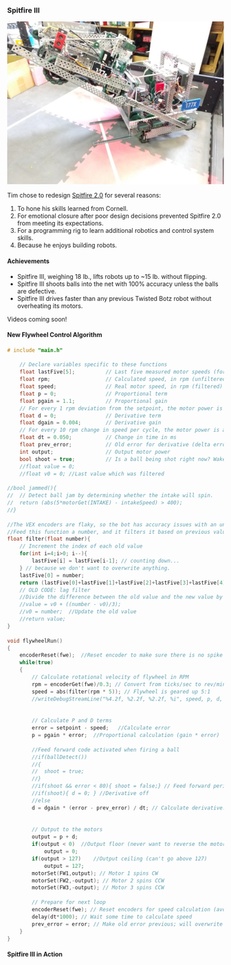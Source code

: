 ### Spitfire III

![Spitfire III lifting Catalyst](images/Spitfire3Lift.jpg)

Tim chose to redesign [Spitfire 2.0](./177.html) for several reasons:

1. To hone his skills learned from Cornell.
2. For emotional closure after poor design decisions prevented Spitfire 2.0 from meeting its expectations.
3. For a programming rig to learn additional robotics and control system skills.
4. Because he enjoys building robots.

#### Achievements

* Spitfire III, weighing 18 lb., lifts robots up to ~15 lb. without flipping.
* Spitfire III shoots balls into the net with 100% accuracy unless the balls are defective.
* Spitfire III drives faster than any previous Twisted Botz robot without overheating its motors.

Videos coming soon!

#### New Flywheel Control Algorithm

```c
# include "main.h"

	// Declare variables specific to these functions
	float lastFive[5];			// Last five measured motor speeds (for filter)
	float rpm;					// Calculated speed, in rpm (unfiltered)
	float speed;				// Real motor speed, in rpm (filtered)
	float p = 0;				// Proportional term
	float pgain = 1.1;			// Proportional gain
	// For every 1 rpm deviation from the setpoint, the motor power is adjusted by 1.1.
	float d = 0;				// Derivative term
	float dgain = 0.004;		// Derivative gain
	// For every 10 rpm change in speed per cycle, the motor power is adjusted by 1.
	float dt = 0.050;			// Change in time in ms
	float prev_error;			// Old error for derivative (delta error / delta time)
	int output;					// Output motor power
	bool shoot = true;			// Is a ball being shot right now? Wakes up true
	//float value = 0;
	//float v0 = 0;	//Last value which was filtered
	
//bool jammed(){
//	// Detect ball jam by determining whether the intake will spin.
//	return (abs(5*motorGet(INTAKE) - intakeSpeed) > 400);
//}

//The VEX encoders are flaky, so the bot has accuracy issues with an unfiltered PID.
//Feed this function a number, and it filters it based on previous values.
float filter(float number){
	// Increment the index of each old value
	for(int i=4;i>0; i--){
		lastFive[i] = lastFive[i-1]; // counting down...
	} // because we don't want to overwrite anything.
	lastFive[0] = number;
	return (lastFive[0]+lastFive[1]+lastFive[2]+lastFive[3]+lastFive[4])/5;
	// OLD CODE: lag filter
	//Divide the difference between the old value and the new value by a set gain
	//value = v0 + ((number - v0)/3);
	//v0 = number;	//Update the old value
	//return value;
}

void flywheelRun()
{
	encoderReset(fwe);	//Reset encoder to make sure there is no spike when it passes 0
	while(true)
	{
		// Calculate rotational velocity of flywheel in RPM
		rpm = encoderGet(fwe)/0.3; // Convert from ticks/sec to rev/min
		speed = abs(filter(rpm * 5)); // Flywheel is geared up 5:1
		//writeDebugStreamLine("%4.2f, %2.2f, %2.2f, %i", speed, p, d, setpoint);
		
		
		// Calculate P and D terms
		error = setpoint - speed;	//Calculate error
		p = pgain * error;	//Proportional calculation (gain * error)
		
		//Feed forward code activated when firing a ball
		//if(ballDetect())
		//{
		//	shoot = true;
		//}
		//if(shoot && error < 80){ shoot = false;} // Feed forward period ends when error is small again
		//if(shoot){ d = 0;	} //Derivative off
		//else		
		d = dgain * (error - prev_error) / dt; // Calculate derivative: change in error / change in time
		
		
		// Output to the motors
		output = p + d;
		if(output < 0)	//Output floor (never want to reverse the motors)
			output = 0;
		if(output > 127)	//Output ceiling (can't go above 127)
			output = 127;
		motorSet(FW1,output); // Motor 1 spins CW
		motorSet(FW2,-output); // Motor 2 spins CCW
		motorSet(FW3,-output); // Motor 3 spins CCW
		
		// Prepare for next loop
		encoderReset(fwe); // Reset encoders for speed calculation (avoids overflow errors)
		delay(dt*1000);	// Wait some time to calculate speed
		prev_error = error;	// Make old error previous; will overwrite next execution
	}
}
```

#### Spitfire III in Action

